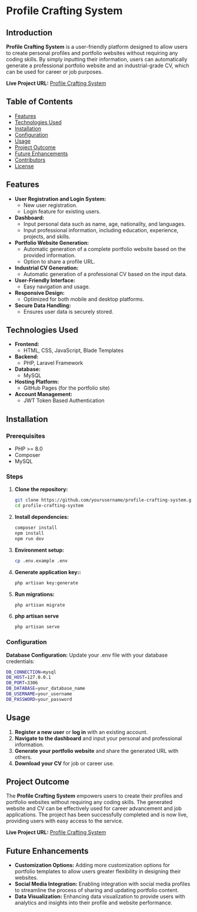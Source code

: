 # Profile Crafting System

## Introduction
**Profile Crafting System** is a user-friendly platform designed to allow users to create personal profiles and portfolio websites without requiring any coding skills. By simply inputting their information, users can automatically generate a professional portfolio website and an industrial-grade CV, which can be used for career or job purposes.

**Live Project URL:** [Profile Crafting System](https://profile-crafting-system.infinityfreeapp.com)

## Table of Contents
- [Features](#features)
- [Technologies Used](#technologies-used)
- [Installation](#installation)
- [Configuration](#configuration)
- [Usage](#usage)
- [Project Outcome](#project-outcome)
- [Future Enhancements](#future-enhancements)
- [Contributors](#contributors)
- [License](#license)

## Features
- **User Registration and Login System:**
  - New user registration.
  - Login feature for existing users.
- **Dashboard:**
  - Input personal data such as name, age, nationality, and languages.
  - Input professional information, including education, experience, projects, and skills.
- **Portfolio Website Generation:**
  - Automatic generation of a complete portfolio website based on the provided information.
  - Option to share a profile URL.
- **Industrial CV Generation:**
  - Automatic generation of a professional CV based on the input data.
- **User-Friendly Interface:**
  - Easy navigation and usage.
- **Responsive Design:**
  - Optimized for both mobile and desktop platforms.
- **Secure Data Handling:**
  - Ensures user data is securely stored.

## Technologies Used
- **Frontend:**
  - HTML, CSS, JavaScript, Blade Templates
- **Backend:**
  - PHP, Laravel Framework
- **Database:**
  - MySQL
- **Hosting Platform:**
  - GitHub Pages (for the portfolio site)
- **Account Management:**
  - JWT Token Based Authentication

## Installation

### Prerequisites
- PHP >= 8.0
- Composer
- MySQL

### Steps

1. **Clone the repository:**
   ```bash
   git clone https://github.com/yourusername/profile-crafting-system.git
   cd profile-crafting-system
2. **Install dependencies:**
   ```bash
   composer install
   npm install
   npm run dev

3. **Environment setup:**
   ```bash
   cp .env.example .env
4. **Generate application key::**
   ```bash
   php artisan key:generate

5. **Run migrations:**
   ```bash
   php artisan migrate

6. **php artisan serve**
   ```bash 
   php artisan serve

### Configuration
**Database Configuration:**
Update your .env file with your database credentials:
   ```bash 
   DB_CONNECTION=mysql
   DB_HOST=127.0.0.1
   DB_PORT=3306
   DB_DATABASE=your_database_name
   DB_USERNAME=your_username
   DB_PASSWORD=your_password
   ```
## Usage
1. **Register a new user** or **log in** with an existing account.
2. **Navigate to the dashboard** and input your personal and professional information.
3. **Generate your portfolio website** and share the generated URL with others.
4. **Download your CV** for job or career use.

## Project Outcome
The **Profile Crafting System** empowers users to create their profiles and portfolio websites without requiring any coding skills. The generated website and CV can be effectively used for career advancement and job applications. The project has been successfully completed and is now live, providing users with easy access to the service.

**Live Project URL:** [Profile Crafting System](https://profile-crafting-system.infinityfreeapp.com)

## Future Enhancements
- **Customization Options:** Adding more customization options for portfolio templates to allow users greater flexibility in designing their websites.
- **Social Media Integration:** Enabling integration with social media profiles to streamline the process of sharing and updating portfolio content.
- **Data Visualization:** Enhancing data visualization to provide users with analytics and insights into their profile and website performance.






















